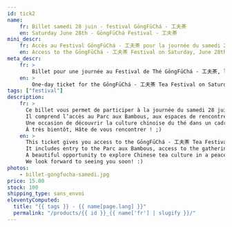 ```yaml
---
id: tick2
name:
    fr: Billet samedi 28 juin - festival GōngFūChá - 工夫茶
    en: Saturday June 28th - GōngFūChá Festival - 工夫茶
mini_descr:
    fr: Accès au Festival GōngFūChá - 工夫茶 pour la journée du samedi 28 juin
    en: Access to the GōngFūChá - 工夫茶 Festival on Saturday, June 28th
meta_descr:
    fr: >
        Billet pour une journée au Festival de Thé GōngFūChá - 工夫茶, le samedi 28 juin. Donne accès au parc, aux animations, aux personnes exposantes et aux intervenantes.
    en: >
        One-day ticket for the GōngFūChá - 工夫茶 Tea Festival on Saturday, June 28th. Includes access to the park, activities, exhibitors and guest presenters.
tags: ["festival"]
description: 
    fr: >
      Ce billet vous permet de participer à la journée du samedi 28 juin au Festival de Thé GōngFūChá - 工夫茶.  
      Il comprend l’accès au Parc aux Bambous, aux espaces de rencontres, aux concerts, démonstrations et ateliers (en libre accès), ainsi qu’aux personnes exposantes et intervenantes.  
      Une occasion de découvrir la culture chinoise du thé dans un cadre exceptionnel et apaisant.  
      À très bientôt, Hâte de vous rencontrer ! ;)
    en: >
      This ticket gives you access to the GōngFūChá - 工夫茶 Tea Festival on Saturday, June 28th.  
      It includes entry to the Parc aux Bambous, access to the gathering spaces, concerts, open-access workshops and performances, as well as to the exhibitors and guest presenters.  
      A beautiful opportunity to explore Chinese tea culture in a peaceful and inspiring setting.  
      We look forward to seeing you soon! :)
photos:
    - billet-gongfucha-samedi.jpg
price: 15.00
stock: 100
shipping_type: sans_envoi
eleventyComputed:
  title: "{{ tags }} - {{ name[page.lang] }}"
  permalink: "/products/{{ id }}_{{ name['fr'] | slugify }}/"
---
```

